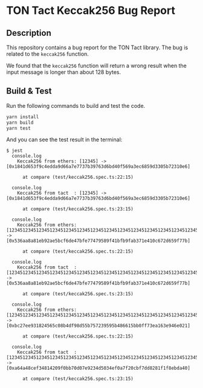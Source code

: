 # TON Tact Keccak256 Bug Report

## Description

This repository contains a bug report for the TON Tact library. The bug is related to the `keccak256` function.

We found that the `keccak256` function will return a wrong result when the input message is longer than about 128 bytes.

## Build & Test

Run the following commands to build and test the code.

```bash
yarn install
yarn build
yarn test
```

And you can see the test result in the terminal:

```log
$ jest
  console.log
    Keccak256 from ethers: [12345] -> [0x1841d653f9c4edda9d66a7e7737b39763d6bd40f569a3ec6859d3305b72310e6]

      at compare (test/keccak256.spec.ts:22:15)

  console.log
    Keccak256 from tact  : [12345] -> [0x1841d653f9c4edda9d66a7e7737b39763d6bd40f569a3ec6859d3305b72310e6]

      at compare (test/keccak256.spec.ts:23:15)

  console.log
    Keccak256 from ethers: [12345123451234512345123451234512345123451234512345123451234512345123451234512345123451234512345123451234512345123451234512345] -> [0x536aa8a81eb92ae5bcf6de47bfe77479589f41bfb9fab371e410c672d659f77b]

      at compare (test/keccak256.spec.ts:22:15)

  console.log
    Keccak256 from tact  : [12345123451234512345123451234512345123451234512345123451234512345123451234512345123451234512345123451234512345123451234512345] -> [0x536aa8a81eb92ae5bcf6de47bfe77479589f41bfb9fab371e410c672d659f77b]

      at compare (test/keccak256.spec.ts:23:15)

  console.log
    Keccak256 from ethers: [123451234512345123451234512345123451234512345123451234512345123451234512345123451234512345123451234512345123451234512345123451234512345123451234512345] -> [0xbc27ee931824565c08b4df98d55b757239595b486615bb0ff73ea163e946e021]

      at compare (test/keccak256.spec.ts:22:15)

  console.log
    Keccak256 from tact  : [123451234512345123451234512345123451234512345123451234512345123451234512345123451234512345123451234512345123451234512345123451234512345123451234512345] -> [0xa64a48cef34814209f0bb70d07e9234d5034ef0a7f20cbf7dd8281f1f8ebda40]

      at compare (test/keccak256.spec.ts:23:15)
```